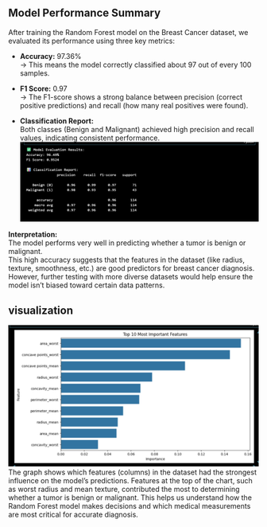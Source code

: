 ##  Model Performance Summary

After training the Random Forest model on the Breast Cancer dataset, we evaluated its performance using three key metrics:

- **Accuracy:** 97.36%  
  → This means the model correctly classified about 97 out of every 100 samples.

- **F1 Score:** 0.97  
  → The F1-score shows a strong balance between precision (correct positive predictions) and recall (how many real positives were found).

- **Classification Report:**  
  Both classes (Benign and Malignant) achieved high precision and recall values, indicating consistent performance.
  ![alt text](image.png)

**Interpretation:**  
The model performs very well in predicting whether a tumor is benign or malignant.  
This high accuracy suggests that the features in the dataset (like radius, texture, smoothness, etc.) are good predictors for breast cancer diagnosis.  
However, further testing with more diverse datasets would help ensure the model isn’t biased toward certain data patterns.

## visualization
![alt text](graph-1.png)
The graph shows which features (columns) in the dataset had the strongest influence on the model’s predictions.
Features at the top of the chart, such as worst radius and mean texture, contributed the most to determining whether a tumor is benign or malignant.
This helps us understand how the Random Forest model makes decisions and which medical measurements are most critical for accurate diagnosis.